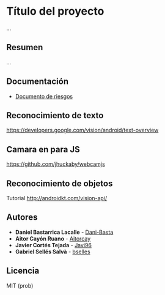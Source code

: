 # Título del proyecto

...

## Resumen

...

## Documentación

- [Documento de riesgos](https://github.com/Javi96/TMI/blob/master/riesgos.md)

## Reconocimiento de texto
https://developers.google.com/vision/android/text-overview

## Camara en para JS
https://github.com/jhuckaby/webcamjs

## Reconocimiento de objetos
Tutorial
http://androidkt.com/vision-api/

## Autores

* **Daniel Bastarrica Lacalle** - [Dani-Basta](https://github.com/Dani-Basta)
* **Aitor Cayón Ruano** - [Aitorcay](https://github.com/Aitorcay)
* **Javier Cortés Tejada** - [Javi96](https://github.com/Javi96)
* **Gabriel Sellés Salvà** - [bselles](https://github.com/bselles)

## Licencia

MIT (prob)
